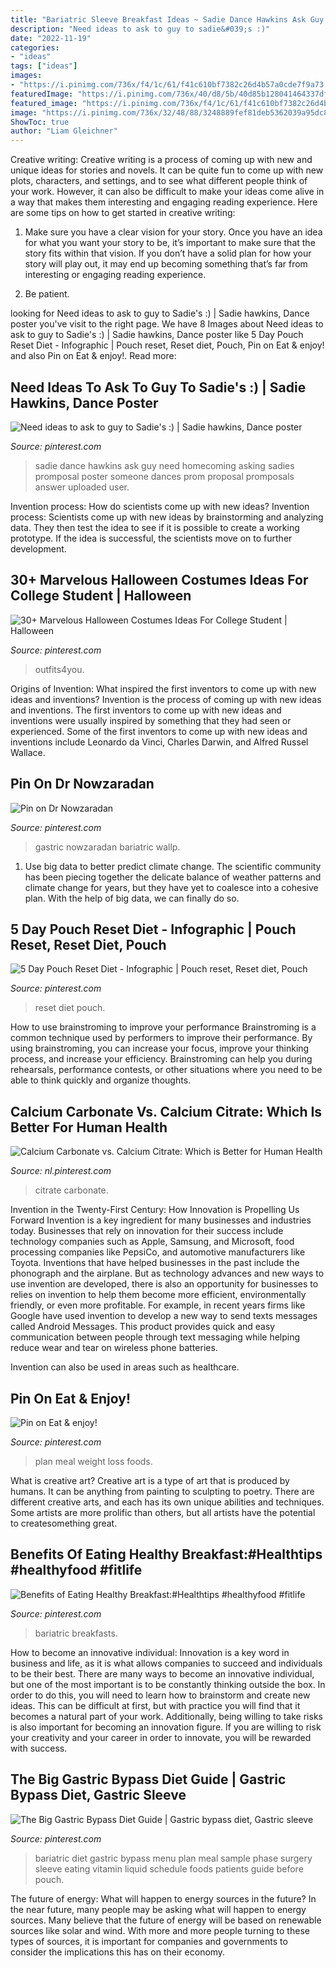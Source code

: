 ```yaml
---
title: "Bariatric Sleeve Breakfast Ideas ~ Sadie Dance Hawkins Ask Guy Need Homecoming Asking Sadies Promposal Poster Someone Dances Prom Proposal Promposals Answer Uploaded User"
description: "Need ideas to ask to guy to sadie&#039;s :)"
date: "2022-11-19"
categories:
- "ideas"
tags: ["ideas"]
images:
- "https://i.pinimg.com/736x/f4/1c/61/f41c610bf7382c26d4b57a0cde7f9a73.jpg"
featuredImage: "https://i.pinimg.com/736x/40/d8/5b/40d85b128041464337dff1d0a2232676.jpg"
featured_image: "https://i.pinimg.com/736x/f4/1c/61/f41c610bf7382c26d4b57a0cde7f9a73.jpg"
image: "https://i.pinimg.com/736x/32/48/88/3248889fef81deb5362039a95dc8d2b2--benefits-of-healthy-breakfasts.jpg"
ShowToc: true
author: "Liam Gleichner"
---
```



Creative writing:
Creative writing is a process of coming up with new and unique ideas for stories and novels. It can be quite fun to come up with new plots, characters, and settings, and to see what different people think of your work. However, it can also be difficult to make your ideas come alive in a way that makes them interesting and engaging reading experience. Here are some tips on how to get started in creative writing: 
1. Make sure you have a clear vision for your story. Once you have an idea for what you want your story to be, it’s important to make sure that the story fits within that vision. If you don’t have a solid plan for how your story will play out, it may end up becoming something that’s far from interesting or engaging reading experience. 

2. Be patient.

	

		
looking for Need ideas to ask to guy to Sadie&#039;s :) | Sadie hawkins, Dance poster you've visit to the right page. We have 8 Images about Need ideas to ask to guy to Sadie&#039;s :) | Sadie hawkins, Dance poster like 5 Day Pouch Reset Diet - Infographic | Pouch reset, Reset diet, Pouch, Pin on Eat &amp; enjoy! and also Pin on Eat &amp; enjoy!. Read more:
		
    
## Need Ideas To Ask To Guy To Sadie&#039;s :) | Sadie Hawkins, Dance Poster

<img loading=lazy src="https://i.pinimg.com/originals/21/30/28/2130283ee6b9a919c924054c258eebc5.jpg" onerror="this.onerror=null;this.src='https://tse2.mm.bing.net/th?id=OIP.USG23itw7Vt4MNfd45pLRAHaJ6&amp;pid=15.1';" alt="Need ideas to ask to guy to Sadie&#039;s :) | Sadie hawkins, Dance poster">

_Source: pinterest.com_

>sadie dance hawkins ask guy need homecoming asking sadies promposal poster someone dances prom proposal promposals answer uploaded user. 

	

Invention process: How do scientists come up with new ideas?
Invention process: Scientists come up with new ideas by brainstorming and analyzing data. They then test the idea to see if it is possible to create a working prototype. If the idea is successful, the scientists move on to further development.

    
## 30+ Marvelous Halloween Costumes Ideas For College Student | Halloween

<img loading=lazy src="https://i.pinimg.com/originals/60/be/2b/60be2bcd3bce3283f7185d4ea0d5bd85.jpg" onerror="this.onerror=null;this.src='https://tse4.mm.bing.net/th?id=OIP.ETdgPUTvD3AV27psFjLcEwHaJ3&amp;pid=15.1';" alt="30+ Marvelous Halloween Costumes Ideas For College Student | Halloween">

_Source: pinterest.com_

>outfits4you. 

	

Origins of Invention: What inspired the first inventors to come up with new ideas and inventions?
Invention is the process of coming up with new ideas and inventions. The first inventors to come up with new ideas and inventions were usually inspired by something that they had seen or experienced. Some of the first inventors to come up with new ideas and inventions include Leonardo da Vinci, Charles Darwin, and Alfred Russel Wallace.

    
## Pin On Dr Nowzaradan

<img loading=lazy src="https://i.pinimg.com/736x/40/d8/5b/40d85b128041464337dff1d0a2232676.jpg" onerror="this.onerror=null;this.src='https://tse3.mm.bing.net/th?id=OIP.ydEFCEe86e5dkaJ2kYVVSAHaDb&amp;pid=15.1';" alt="Pin on Dr Nowzaradan">

_Source: pinterest.com_

>gastric nowzaradan bariatric wallp. 

	

1. Use big data to better predict climate change. The scientific community has been piecing together the delicate balance of weather patterns and climate change for years, but they have yet to coalesce into a cohesive plan. With the help of big data, we can finally do so. 

    
## 5 Day Pouch Reset Diet - Infographic | Pouch Reset, Reset Diet, Pouch

<img loading=lazy src="https://i.pinimg.com/736x/f4/1c/61/f41c610bf7382c26d4b57a0cde7f9a73.jpg" onerror="this.onerror=null;this.src='https://tse1.mm.bing.net/th?id=OIP.g-2zB5dWsuHnQZusAhbCkwHaSh&amp;pid=15.1';" alt="5 Day Pouch Reset Diet - Infographic | Pouch reset, Reset diet, Pouch">

_Source: pinterest.com_

>reset diet pouch. 

	

How to use brainstroming to improve your performance
Brainstroming is a common technique used by performers to improve their performance. By using brainstroming, you can increase your focus, improve your thinking process, and increase your efficiency. Brainstroming can help you during rehearsals, performance contests, or other situations where you need to be able to think quickly and organize thoughts.

    
## Calcium Carbonate Vs. Calcium Citrate: Which Is Better For Human Health

<img loading=lazy src="https://i.pinimg.com/originals/53/b0/00/53b000977c67efce96c0ce09dfb028d9.jpg" onerror="this.onerror=null;this.src='https://tse3.mm.bing.net/th?id=OIP.HLjHH5C6YV2yUbq4fe2j0gHaHa&amp;pid=15.1';" alt="Calcium Carbonate vs. Calcium Citrate: Which is Better for Human Health">

_Source: nl.pinterest.com_

>citrate carbonate. 

	

Invention in the Twenty-First Century: How Innovation is Propelling Us Forward
Invention is a key ingredient for many businesses and industries today. Businesses that rely on innovation for their success include technology companies such as Apple, Samsung, and Microsoft, food processing companies like PepsiCo, and automotive manufacturers like Toyota. Inventions that have helped businesses in the past include the phonograph and the airplane.
But as technology advances and new ways to use invention are developed, there is also an opportunity for businesses to relies on invention to help them become more efficient, environmentally friendly, or even more profitable. For example, in recent years firms like Google have used invention to develop a new way to send texts messages called Android Messages. This product provides quick and easy communication between people through text messaging while helping reduce wear and tear on wireless phone batteries.

Invention can also be used in areas such as healthcare.

    
## Pin On Eat &amp; Enjoy!

<img loading=lazy src="https://i.pinimg.com/736x/df/69/1b/df691b5735ed3d24d92d690b85930146--weight-loss-meal-plan-weight-loss-foods.jpg" onerror="this.onerror=null;this.src='https://tse2.mm.bing.net/th?id=OIP.JmIwVUoxFAxgD5zvtPTPzAHaJe&amp;pid=15.1';" alt="Pin on Eat &amp; enjoy!">

_Source: pinterest.com_

>plan meal weight loss foods. 

	

What is creative art?
Creative art is a type of art that is produced by humans. It can be anything from painting to sculpting to poetry. There are different creative arts, and each has its own unique abilities and techniques. Some artists are more prolific than others, but all artists have the potential to createsomething great.

    
## Benefits Of Eating Healthy Breakfast:#Healthtips #healthyfood #fitlife

<img loading=lazy src="https://i.pinimg.com/736x/32/48/88/3248889fef81deb5362039a95dc8d2b2--benefits-of-healthy-breakfasts.jpg" onerror="this.onerror=null;this.src='https://tse2.mm.bing.net/th?id=OIP.p4Y8U4Pd3Q8XW7wTba4LHgHaHa&amp;pid=15.1';" alt="Benefits of Eating Healthy Breakfast:#Healthtips #healthyfood #fitlife">

_Source: pinterest.com_

>bariatric breakfasts. 

	

How to become an innovative individual:
Innovation is a key word in business and life, as it is what allows companies to succeed and individuals to be their best. There are many ways to become an innovative individual, but one of the most important is to be constantly thinking outside the box. In order to do this, you will need to learn how to brainstorm and create new ideas. This can be difficult at first, but with practice you will find that it becomes a natural part of your work. Additionally, being willing to take risks is also important for becoming an innovation figure. If you are willing to risk your creativity and your career in order to innovate, you will be rewarded with success.

    
## The Big Gastric Bypass Diet Guide | Gastric Bypass Diet, Gastric Sleeve

<img loading=lazy src="https://i.pinimg.com/736x/3e/bf/ad/3ebfad3f66fe95047da8c1df3e20405c--bariatric-eating-bariatric-surgery.jpg" onerror="this.onerror=null;this.src='https://tse2.mm.bing.net/th?id=OIP.jwN1B8aRSssoNdEDHhZNhgHaDE&amp;pid=15.1';" alt="The Big Gastric Bypass Diet Guide | Gastric bypass diet, Gastric sleeve">

_Source: pinterest.com_

>bariatric diet gastric bypass menu plan meal sample phase surgery sleeve eating vitamin liquid schedule foods patients guide before pouch. 

	

The future of energy: What will happen to energy sources in the future?
In the near future, many people may be asking what will happen to energy sources. Many believe that the future of energy will be based on renewable sources like solar and wind. With more and more people turning to these types of sources, it is important for companies and governments to consider the implications this has on their economy.

